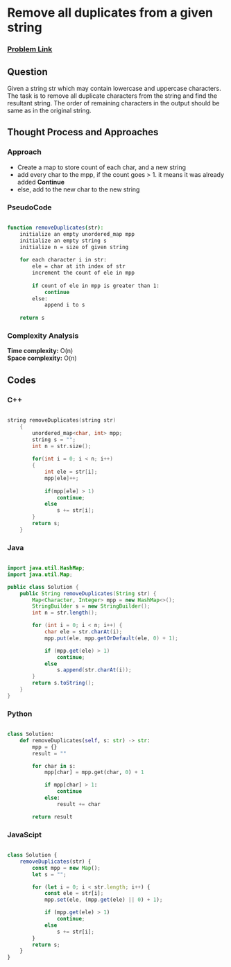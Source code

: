 # Remove all duplicates from a given string

### [Problem Link](https://www.geeksforgeeks.org/problems/remove-all-duplicates-from-a-given-string4321/1)

</hr>

## Question
Given a string str which may contain lowercase and uppercase characters. The task is to remove all duplicate characters from the string and find the resultant string. The order of remaining characters in the output should be same as in the original string.

</hr>

## Thought Process and Approaches

### Approach
- Create a map to store count of each char, and a new string
- add every char to the mpp, if the count goes > 1. it means it was already added **Continue**
- else, add to the new char to the new string

### PseudoCode

```bash

function removeDuplicates(str):
    initialize an empty unordered_map mpp 
    initialize an empty string s
    initialize n = size of given string
    
    for each character i in str:
        ele = char at ith index of str
        increment the count of ele in mpp
        
        if count of ele in mpp is greater than 1:
            continue 
        else:
            append i to s
    
    return s

```

### Complexity Analysis

**Time complexity:**  O(n) </br>
**Space complexity:** O(n)

</hr>


## Codes

### C++

``` C++

string removeDuplicates(string str) 
	{
	    unordered_map<char, int> mpp;
	    string s = "";
	    int n = str.size();
	    
	    for(int i = 0; i < n; i++)
	    {
	        int ele = str[i];
	        mpp[ele]++;
	        
	        if(mpp[ele] > 1)
	            continue;
	        else
	            s += str[i];
	    }
	    return s;
	}

```

### Java

``` Java 

import java.util.HashMap;
import java.util.Map;

public class Solution {
    public String removeDuplicates(String str) {
        Map<Character, Integer> mpp = new HashMap<>();
        StringBuilder s = new StringBuilder();
        int n = str.length();

        for (int i = 0; i < n; i++) {
            char ele = str.charAt(i);
            mpp.put(ele, mpp.getOrDefault(ele, 0) + 1);

            if (mpp.get(ele) > 1)
                continue;
            else
                s.append(str.charAt(i));
        }
        return s.toString();
    }
}

```

### Python

``` Python

class Solution:
    def removeDuplicates(self, s: str) -> str:
        mpp = {}
        result = ""

        for char in s:
            mpp[char] = mpp.get(char, 0) + 1

            if mpp[char] > 1:
                continue
            else:
                result += char

        return result

```

### JavaScipt


``` JavaScript

class Solution {
    removeDuplicates(str) {
        const mpp = new Map();
        let s = "";

        for (let i = 0; i < str.length; i++) {
            const ele = str[i];
            mpp.set(ele, (mpp.get(ele) || 0) + 1);

            if (mpp.get(ele) > 1)
                continue;
            else
                s += str[i];
        }
        return s;
    }
}


```

